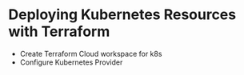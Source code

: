 # Deploying Kubernetes Resources with Terraform

- Create Terraform Cloud workspace for k8s 
- Configure Kubernetes Provider
